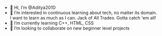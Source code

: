 - 👋 Hi, I’m @Aditya201D
- 👀 I’m interested in continuous learning about tech, no matter its domain. I want to learn as much as I can. Jack of All Trades. Gotta catch 'em all! 
- 🌱 I’m currently learning C++, HTML, CSS
- 💞️ I’m looking to collaborate on new beginner level projects


<!---
Aditya201D/Aditya201D is a ✨ special ✨ repository because its `README.md` (this file) appears on your GitHub profile.
You can click the Preview link to take a look at your changes.
--->
